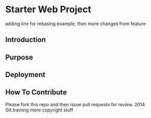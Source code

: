 # Starter Web Project
adding line for rebasing example, then more changes from feature
## Introduction
## Purpose
## Deployment
## How To Contribute
Please fork this repo and then issue pull requests for review.
2014 GIt.training more copyright stuff